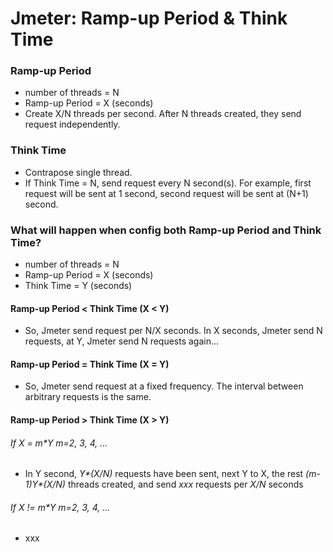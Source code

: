 # Jmeter: Ramp-up Period & Think Time

### Ramp-up Period
* number of threads = N
* Ramp-up Period = X (seconds)
* Create X/N threads per second. After N threads created, they send request independently.

### Think Time
* Contrapose single thread.
* If Think Time = N, send request every N second(s). For example, first request will be sent at 1 second, second request will be sent at (N+1) second.

### What will happen when config both Ramp-up Period and Think Time?
* number of threads = N
* Ramp-up Period = X (seconds)
* Think Time = Y (seconds)

#### Ramp-up Period < Think Time (X < Y)
* So, Jmeter send request per N/X seconds. In X seconds, Jmeter send N requests, at Y, Jmeter send N requests again... 

#### Ramp-up Period = Think Time (X = Y)
* So, Jmeter send request at a fixed frequency. The interval between arbitrary requests is the same.

#### Ramp-up Period > Think Time (X > Y)

###### If X = m*Y m=2, 3, 4, ...
* In Y second, _Y*(X/N)_ requests have been sent, next Y to X, the rest _(m-1)Y*(X/N)_ threads created, and send _xxx_ requests per _X/N_ seconds

###### If X != m*Y m=2, 3, 4, ...
* xxx
